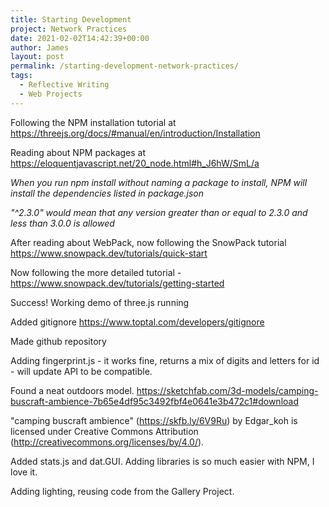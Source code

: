 ```yaml
---
title: Starting Development
project: Network Practices
date: 2021-02-02T14:42:39+00:00
author: James
layout: post
permalink: /starting-development-network-practices/
tags:
  - Reflective Writing
  - Web Projects
---
```


Following the NPM installation tutorial at https://threejs.org/docs/#manual/en/introduction/Installation

Reading about NPM packages at https://eloquentjavascript.net/20_node.html#h_J6hW/SmL/a

*When you run npm install without naming a package to install, NPM will install the dependencies listed in package.json*

*"^2.3.0" would mean that any version greater than or equal to 2.3.0 and less than 3.0.0 is allowed*

After reading about WebPack, now following the SnowPack tutorial https://www.snowpack.dev/tutorials/quick-start

Now following the more detailed tutorial - https://www.snowpack.dev/tutorials/getting-started

Success! Working demo of three.js running

Added gitignore https://www.toptal.com/developers/gitignore

Made github repository

Adding fingerprint.js - it works fine, returns a mix of digits and letters for id - will update API to be compatible.

Found a neat outdoors model.
https://sketchfab.com/3d-models/camping-buscraft-ambience-7b65e4df95c3492fbf4e0641e3b472c1#download

"camping buscraft ambience" (https://skfb.ly/6V9Ru) by Edgar_koh is licensed under Creative Commons Attribution (http://creativecommons.org/licenses/by/4.0/).

Added stats.js and dat.GUI. Adding libraries is so much easier with NPM, I love it.

Adding lighting, reusing code from the Gallery Project.





